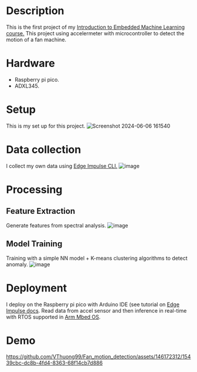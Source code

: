# Description
This is the first project of my [Introduction to Embedded Machine Learning course.](https://www.coursera.org/learn/introduction-to-embedded-machine-learning)
This project using accelermeter with microcontroller to detect the motion of a fan machine.
# Hardware
- Raspberry pi pico.
- ADXL345.
# Setup
This is my set up for this project.
![Screenshot 2024-06-06 161540](https://github.com/VThuong99/Fan_motion_detection/assets/146172312/2a850fc9-e80c-499c-a1ef-eda8c06cbf26)
# Data collection
I collect my own data using [Edge Impulse CLI.](https://docs.edgeimpulse.com/docs/tools/edge-impulse-cli) 
![image](https://github.com/VThuong99/Fan_motion_detection/assets/146172312/a4077d7d-5532-4695-90a6-841c229de802)
# Processing 
## Feature Extraction
Generate features from spectral analysis.
![image](https://github.com/VThuong99/Fan_motion_detection/assets/146172312/3c52901b-41b4-4020-83a8-c57587b10972)
## Model Training
Training with a simple NN model + K-means clustering algorithms to detect anomaly.
![image](https://github.com/VThuong99/Fan_motion_detection/assets/146172312/3a58a8fb-963b-4f5d-b5e4-4256c64d1442)

# Deployment
I deploy on the Raspberry pi pico with Arduino IDE (see tutorial on [Edge Impulse docs](https://docs.edgeimpulse.com/docs). 
Read data from accel sensor and then inference in real-time with RTOS supported in [Arm Mbed OS](https://os.mbed.com/mbed-os/).
# Demo


https://github.com/VThuong99/Fan_motion_detection/assets/146172312/15439cbc-dc8b-4fd4-8363-68f14cb7d886



# 
